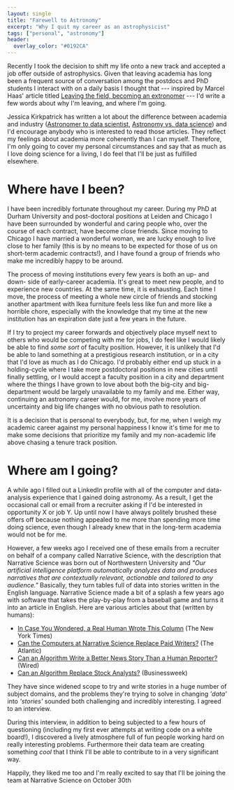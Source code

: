 ```yaml
---
layout: single
title: "Farewell to Astronomy"
excerpt: "Why I quit my career as an astrophysicist"
tags: ["personal", "astronomy"]
header:
  overlay_color: "#0192CA"
---
```


Recently I took the decision to shift my life onto a new track and accepted a job offer outside of astrophysics.  Given that leaving academia has long been a frequent source of conversation among the postdocs and PhD students I interact with on a daily basis I thought that --- inspired by Marcel Haas' article titled [Leaving the field, becoming an extronomer](https://marcelhaas.com/index.php/2018/03/30/leaving-the-field-becoming-an-extronomer/) --- I'd write a few words about why I'm leaving, and where I'm going.

Jessica Kirkpatrick has written a lot about the difference between academia and industry ([Astronomer to data scientist](https://womeninastronomy.blogspot.com/2013/01/datascience.html#more), [Astronomy vs. data science](https://womeninastronomy.blogspot.com/2013/01/astroVdatascience.html)) and I'd encourage anybody who is interested to read those articles.  They reflect my feelings about academia more coherently than I can myself.  Therefore, I'm only going to cover my personal circumstances and say that as much as I love doing science for a living, I do feel that I'll be just as fulfilled elsewhere.

# Where have I been?

I have been incredibly fortunate throughout my career.   During my PhD at Durham University and post-doctoral positions at Leiden and Chicago I have been surrounded by wonderful and caring people who, over the course of each contract, have become close friends.  Since moving to Chicago I have married a wonderful woman, we are lucky enough to live close to her family (this is by no means to be expected for those of us on short-term academic contracts!), and I have found a group of friends who make me incredibly happy to be around.

The process of moving institutions every few years is both an up- and down- side of early-career academia.  It's great to meet new people, and to experience new countries.  At the same time, it is exhausting.  Each time I move, the process of meeting a whole new circle of friends and stocking another apartment with Ikea furniture feels less like fun and more like a horrible chore, especially with the knowledge that my time at the new institution has an expiration date just a few years in the future.

If I try to project my career forwards and objectively place myself next to others who would be competing with me for jobs, I do feel like I would likely be able to find _some sort_ of faculty position.  However, it is unlikely that I'd be able to land something at a prestigious research institution, or in a city that I'd love as much as I do Chicago.  I'd probably either end up stuck in a holding-cycle where I take more postdoctoral positions in new cities until finally settling, or I would accept a faculty position in a city and department where the things I have grown to love about both the big-city and big-department would be largely unavailable to my family and me.  Either way, continuing an astronomy career would, for me, involve more years of uncertainty and big life changes with no obvious path to resolution.

It is a decision that is personal to everybody, but, for me, when I weigh my academic career against my personal happiness I know it's time for me to make some decisions that prioritize my family and my non-academic life above chasing a tenure track position.

# Where am I going?

A while ago I filled out a LinkedIn profile with all of the computer and data-analysis experience that I gained doing astronomy.  As a result, I get the occasional call or email from a recruiter asking if I'd be interested in opportunity X or job Y.  Up until now I have always politely brushed these offers off because nothing appealed to me more than spending more time doing science, even though I already knew that in the long-term academia would not be for me.

However, a few weeks ago I received one of these emails from a recruiter on behalf of a company called Narrative Science, with the description that Narrative Science was born out of Northwestern University and _"Our artificial intelligence platform automatically analyzes data and produces narratives that are contextually relevant, actionable and tailored to any audience."_  Basically, they turn tables full of data into stories written in the English language.  Narrative Science made a bit of a splash a few years ago with software that takes the play-by-play from a baseball game and turns it into an article in English.  Here are various articles about that (written by humans):

*   [In Case You Wondered, a Real Human Wrote This Column](https://www.nytimes.com/2011/09/11/business/computer-generated-articles-are-gaining-traction.html?pagewanted=all&_r=0) (The New York Times)
*   [Can the Computers at Narrative Science Replace Paid Writers?](https://www.theatlantic.com/entertainment/archive/2012/04/can-the-computers-at-narrative-science-replace-paid-writers/255631/) (The Atlantic)
*   [Can an Algorithm Write a Better News Story Than a Human Reporter?](https://www.wired.com/gadgetlab/2012/04/can-an-algorithm-write-a-better-news-story-than-a-human-reporter/all/) (Wired)
*   [Can an Algorithm Replace Stock Analysts?](https://www.businessweek.com/articles/2013-07-12/can-an-algorithm-replace-stock-analysts?__hstc=173523388.7373ae052586e7038d56528c60e34926.1374014113522.1374531684733.1374534068177.5&__hssc=173523388.3.1374534068177#r=hpt-ls) (Businessweek)

They have since widened scope to try and write stories in a huge number of subject domains, and the problems they're trying to solve in changing _'data'_ into _'stories'_ sounded both challenging and incredibly interesting.  I agreed to an interview.

During this interview, in addition to being subjected to a few hours of questioning (including my first ever attempts at writing code on a white board!), I discovered a lively atmosphere full of fun people working hard on really interesting problems.  Furthermore their data team are creating something _cool_ that I think I'll be able to contribute to in a very significant way.

Happily, they liked me too and I'm really excited to say that I'll be joining the team at Narrative Science on October 30th
